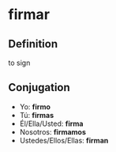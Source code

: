 # firmar

## Definition
to sign

## Conjugation

- Yo: **firmo**
- Tú: **firmas**
- Él/Ella/Usted: **firma**
- Nosotros: **firmamos**
- Ustedes/Ellos/Ellas: **firman**